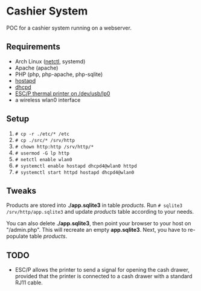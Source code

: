 # Cashier System

POC for a cashier system running on a webserver.

## Requirements

* Arch Linux ([netctl](https://wiki.archlinux.org/index.php/netctl), systemd)
* Apache (apache)
* PHP (php, php-apache, php-sqlite)
* [hostapd](https://wiki.archlinux.org/index.php/Software_access_point)
* [dhcpd](https://wiki.archlinux.org/index.php/dhcpd)
* [ESC/P thermal printer on /dev/usb/lp0](http://vi.raptor.ebaydesc.com/ws/eBayISAPI.dll?item=382662737478)
* a wireless wlan0 interface

## Setup

1. `# cp -r ./etc/* /etc`
2. `# cp ./src/* /srv/http`
3. `# chown http:http /srv/http/*`
4. `# usermod -G lp http`
5. `# netctl enable wlan0`
6. `# systemctl enable hostapd dhcpd4@wlan0 httpd`
7. `# systemctl start httpd hostapd dhcpd4@wlan0`

## Tweaks

Products are stored into **./app.sqlite3** in table *products*. Run `# sqlite3 /srv/http/app.sqlite3` and update *products* table according to your needs.

You can also delete **./app.sqlite3**, then point your browser to your host on "/admin.php". This will recreate an empty **app.sqlite3**. Next, you have to re-populate table *products*.

## TODO

* ESC/P allows the printer to send a signal for opening the cash drawer, provided that the printer is connected to a cash drawer with a standard RJ11 cable.
